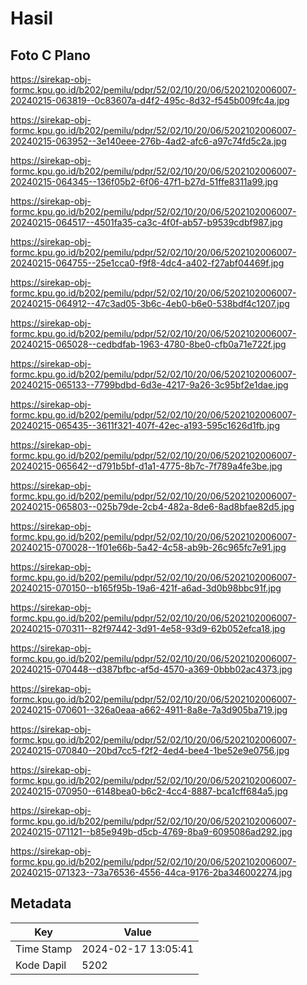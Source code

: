 # Hasil

## Foto C Plano

https://sirekap-obj-formc.kpu.go.id/b202/pemilu/pdpr/52/02/10/20/06/5202102006007-20240215-063819--0c83607a-d4f2-495c-8d32-f545b009fc4a.jpg

https://sirekap-obj-formc.kpu.go.id/b202/pemilu/pdpr/52/02/10/20/06/5202102006007-20240215-063952--3e140eee-276b-4ad2-afc6-a97c74fd5c2a.jpg

https://sirekap-obj-formc.kpu.go.id/b202/pemilu/pdpr/52/02/10/20/06/5202102006007-20240215-064345--136f05b2-6f06-47f1-b27d-51ffe8311a99.jpg

https://sirekap-obj-formc.kpu.go.id/b202/pemilu/pdpr/52/02/10/20/06/5202102006007-20240215-064517--4501fa35-ca3c-4f0f-ab57-b9539cdbf987.jpg

https://sirekap-obj-formc.kpu.go.id/b202/pemilu/pdpr/52/02/10/20/06/5202102006007-20240215-064755--25e1cca0-f9f8-4dc4-a402-f27abf04469f.jpg

https://sirekap-obj-formc.kpu.go.id/b202/pemilu/pdpr/52/02/10/20/06/5202102006007-20240215-064912--47c3ad05-3b6c-4eb0-b6e0-538bdf4c1207.jpg

https://sirekap-obj-formc.kpu.go.id/b202/pemilu/pdpr/52/02/10/20/06/5202102006007-20240215-065028--cedbdfab-1963-4780-8be0-cfb0a71e722f.jpg

https://sirekap-obj-formc.kpu.go.id/b202/pemilu/pdpr/52/02/10/20/06/5202102006007-20240215-065133--7799bdbd-6d3e-4217-9a26-3c95bf2e1dae.jpg

https://sirekap-obj-formc.kpu.go.id/b202/pemilu/pdpr/52/02/10/20/06/5202102006007-20240215-065435--3611f321-407f-42ec-a193-595c1626d1fb.jpg

https://sirekap-obj-formc.kpu.go.id/b202/pemilu/pdpr/52/02/10/20/06/5202102006007-20240215-065642--d791b5bf-d1a1-4775-8b7c-7f789a4fe3be.jpg

https://sirekap-obj-formc.kpu.go.id/b202/pemilu/pdpr/52/02/10/20/06/5202102006007-20240215-065803--025b79de-2cb4-482a-8de6-8ad8bfae82d5.jpg

https://sirekap-obj-formc.kpu.go.id/b202/pemilu/pdpr/52/02/10/20/06/5202102006007-20240215-070028--1f01e66b-5a42-4c58-ab9b-26c965fc7e91.jpg

https://sirekap-obj-formc.kpu.go.id/b202/pemilu/pdpr/52/02/10/20/06/5202102006007-20240215-070150--b165f95b-19a6-421f-a6ad-3d0b98bbc91f.jpg

https://sirekap-obj-formc.kpu.go.id/b202/pemilu/pdpr/52/02/10/20/06/5202102006007-20240215-070311--82f97442-3d91-4e58-93d9-62b052efca18.jpg

https://sirekap-obj-formc.kpu.go.id/b202/pemilu/pdpr/52/02/10/20/06/5202102006007-20240215-070448--d387bfbc-af5d-4570-a369-0bbb02ac4373.jpg

https://sirekap-obj-formc.kpu.go.id/b202/pemilu/pdpr/52/02/10/20/06/5202102006007-20240215-070601--326a0eaa-a662-4911-8a8e-7a3d905ba719.jpg

https://sirekap-obj-formc.kpu.go.id/b202/pemilu/pdpr/52/02/10/20/06/5202102006007-20240215-070840--20bd7cc5-f2f2-4ed4-bee4-1be52e9e0756.jpg

https://sirekap-obj-formc.kpu.go.id/b202/pemilu/pdpr/52/02/10/20/06/5202102006007-20240215-070950--6148bea0-b6c2-4cc4-8887-bca1cff684a5.jpg

https://sirekap-obj-formc.kpu.go.id/b202/pemilu/pdpr/52/02/10/20/06/5202102006007-20240215-071121--b85e949b-d5cb-4769-8ba9-6095086ad292.jpg

https://sirekap-obj-formc.kpu.go.id/b202/pemilu/pdpr/52/02/10/20/06/5202102006007-20240215-071323--73a76536-4556-44ca-9176-2ba346002274.jpg


## Metadata

| Key        | Value               |
| ---------- | ------------------- |
| Time Stamp | 2024-02-17 13:05:41 |
| Kode Dapil | 5202                |




